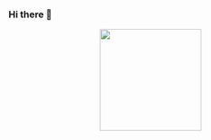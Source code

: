 ### Hi there 👋

<div align="center">
  <a href="https://github.com/rafaballerini">
  <img height="180em" src="https://github-readme-stats.vercel.app/api?username=thybiagio&show_icons=true&theme=dark&include_all_commits=true&count_private=true"/>
</div>
<div style="display: inline_block"><br>
